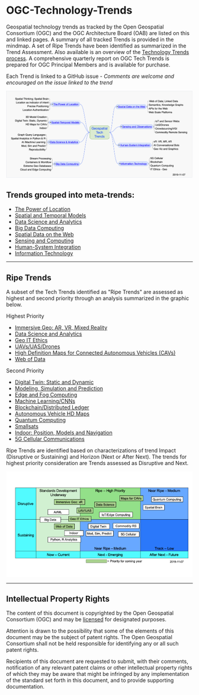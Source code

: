 # OGC-Technology-Trends
Geospatial technology trends as tracked by the Open Geospatial Consortium (OGC) and the OGC Architecture Board (OAB) are listed on this and linked pages. A summary of all tracked Trends is provided in the mindmap.  A set of Ripe Trends have been identified as summarized in the Trend Assessment.  Also available is an overview of the [Technology Trends process](http://www.opengeospatial.org/OGCTechTrends).  A comprehensive quarterly report on OGC Tech Trends is prepared for OGC Principal Members and is available for purchase.

Each Trend is linked to a GitHub issue - *Comments are welcome and encouraged on the issue linked to the trend*

![Tech Trends Mindmap](images/TechTrendsMindmap.png)


## Trends grouped into meta-trends:

   * [The Power of Location](chapter-01.adoc)
   * [Spatial and Temporal Models](chapter-02.adoc)
   * [Data Science and Analytics](chapter-04.adoc)
   * [Big Data Computing](chapter-03.adoc)
   * [Spatial Data on the Web](chapter-05.adoc)
   * [Sensing and Computing](chapter-06.adoc)
   * [Human-System Integration](chapter-07.adoc)
   * [Information Technology](chapter-08.adoc)

___________

## Ripe Trends

A subset of the Tech Trends identified as "Ripe Trends" are assessed as highest and second priority through an analysis summarized in the graphic below.

Highest Priority

* [Immersive Geo: AR, VR, Mixed Reality](Trends/ImmersiveGeo.adoc)
* [Data Science and Analytics](chapter-04.adoc)
* [Geo IT Ethics]()
* [UAVs/UAS/Drones](Trends/UXS.adoc)
* [High Definition Maps for Connected Autonomous Vehicles (CAVs)](Trends/AutonomousVehiclesHDMaps.adoc)
* [Web of Data](Trends/WebofData.adoc)

Second Priority

* [Digital Twin: Static and Dynamic](Trends/DigitalTwins.adoc)
* [Modeling, Simulation and Prediction](Trends/ModSimPredict.adoc)
* [Edge and Fog Computing](Trends/EdgeIntelligenceAndFogComputing.adoc)
* [Machine Learning/CNNs](Trends/MachineLearning.adoc)
* [Blockchain/Distributed Ledger](Trends/BlockchainAnddistributedledger.adoc)
* [Autonomous Vehicle HD Maps](Trends/AutonomousVehiclesHDMaps.adoc)
* [Quantum Computing](Trends/QuantumComputing.adoc)
* [Smallsats](Trends/Smallsats.adoc)
* [Indoor: Position, Models and Navigation](Trends/Indoor.adoc)
* [5G Cellular Communications](Trends/5G.adoc)

Ripe Trends are identified based on characterizations of trend Impact (Disruptive or Sustaining) and Horizon (Next or After Next).  The trends for highest priority consideration are Trends assessed as Disruptive and Next.

![Trend Assessment](images/TrendAssessment.png)

___________


## Intellectual Property Rights

The content of this document is copyrighted by the Open Geospatial Consortium (OGC) and may be [licensed](https://github.com/opengeospatial/er_template/blob/master/LICENSE) for designated purposes.

Attention is drawn to the possibility that some of the elements of this document may be the subject of patent rights. The Open Geospatial Consortium shall not be held responsible for identifying any or all such patent rights.

Recipients of this document are requested to submit, with their comments, notification of any relevant patent claims or other intellectual property rights of which they may be aware that might be infringed by any implementation of the standard set forth in this document, and to provide supporting documentation.
